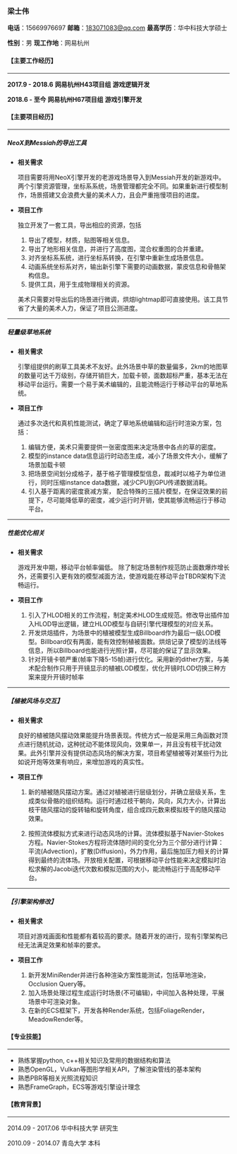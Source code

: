 ### 梁士伟   

**电话**：15669976697	**邮箱**：183071083@qq.com 	**最高学历**：华中科技大学硕士

**性别**：男						**现工作地**：网易杭州

#### 【**主要工作经历**】

---

**2017.9 - 2018.6**							**网易杭州H43项目组**					**游戏逻辑开发**

**2018.6 - 至今**								**网易杭州H67项目组**					**游戏引擎开发**

#### 【**主要项目经历**】

------

##### 															NeoX到Messiah的导出工具

+ **相关需求**

  项目需要将用NeoX引擎开发的老游戏场景导入到Messiah开发的新游戏中。两个引擎资源管理，坐标系系统，场景管理都完全不同。如果重新进行模型制作，场景搭建又会浪费大量的美术人力，且会严重拖慢项目的进度。

+ **项目工作**

  独立开发了一套工具，导出相应的资源，包括

  1. 导出了模型，材质，贴图等相关信息。
  2. 导出了地形相关信息，并进行了高度图，混合权重图的合并重建。
  3. 对齐坐标系系统，进行坐标系转换，在引擎中重新生成场景信息。
  4. 动画系统坐标系对齐，输出新引擎下需要的动画数据，蒙皮信息和骨骼架构信息。
  5. 提供工具，用于生成物理相关的资源。

  美术只需要对导出后的场景进行微调，烘焙lightmap即可直接使用。该工具节省了大量的美术人力，保证了项目公测进度。

---

##### 																	轻量级草地系统

+ **相关需求**

  引擎组提供的刷草工具美术不友好。此外场景中草的数量偏多，2km的地图草的数量可达千万级别，存储开销巨大，加载卡顿，面数超标严重，基本无法在移动平台运行。需要一个易于美术编辑的，且能流畅运行于移动平台的草地系统。

+ **项目工作**

  通过多次迭代和真机性能测试，确定了草地系统编辑和运行时渲染方案，包括：

  1. 编辑方便，美术只需要提供一张密度图来决定场景中各点的草的密度。
  2. 模型的instance data信息运行时动态生成，减小了场景文件大小，缓解了场景加载卡顿
  3. 把场景空间划分成格子，基于格子管理模型信息，裁减时以格子为单位进行，同时压缩instance data数据，减少CPU到GPU传递数据消耗。
  4. 引入基于距离的密度衰减方案， 配合特殊的三插片模型，在保证效果的前提下，尽可能降低草的密度，减少运行时开销，使其能够流畅运行于移动平台。

---

##### 性能优化相关

+ **相关需求**

  游戏开发中期，移动平台帧率偏低。 除了制定场景制作规范防止面数爆炸增长外，还需要引入更有效的模型减面方法，使游戏能在移动平台TBDR架构下流畅运行。

+ **项目工作**
  
  1. 引入了HLOD相关的工作流程，制定美术HLOD生成规范。修改导出插件加入HLOD导出逻辑，建立HLOD模型与自研引擎代理模型的对应关系。
  2. 开发烘焙插件，为场景中的植被模型生成Billboard作为最后一级LOD模型。Billboard仅有两面，能有效控制植被面数。烘焙记录了模型的法线等信息，所以Billboard也能进行光照计算，尽可能的保证了显示效果。
  4. 针对开镜卡顿严重(帧率下降5-15帧)进行优化。采用新的dither方案，与美术配合制作只用于开镜显示的植被LOD模型，优化开镜时LOD切换三种方案来提升开镜时帧率

---

##### 																	【植被风场与交互】

+ **相关需求**

  良好的植被随风摆动效果能提升场景表现。传统方式一般是采用三角函数对顶点进行随机扰动，这种扰动不能体现风向，效果单一，并且没有枝干扰动效果。此外引擎并没有提供动态风场的解决方案，项目希望植被等对某些行为比如说开炮等效果有响应，来增加游戏的真实性。

+ **项目工作**

  1. 新的植被随风摆动方案。通过对植被进行层级划分，并确立层级关系，生成类似骨骼的组织结构。运行时通过枝干朝向，风向，风力大小，计算出枝干随风摆动的旋转轴和旋转角度，组合成四元数来模拟枝干的随风摆动效果。

  2. 按照流体模拟方式来进行动态风场的计算。流体模拟基于Navier-Stokes方程。Navier-Stokes方程将流体随时间的变化分为三个部分进行计算：平流(Advection)，扩散(Diffusion)，外力作用，最后施加压力相关的计算得到最终的流体场。开放相关配置，可根据移动平台性能来决定模拟时泊松求解的Jacobi迭代次数和模拟范围的大小，能流畅运行于高配移动平台。

---

##### 																	【引擎架构修改】

+ **相关需求**

  项目对游戏画面和性能都有着较高的要求。随着开发的进行，现有引擎架构已经无法满足效果和帧率的要求。

+ **项目工作**

  1. 新开发MiniRender并进行各种渲染方案性能测试，包括草地渲染，Occlusion Query等。
  2. 加入场景处理过程生成运行时场景(不可编辑)，中间加入各种处理，平展场景中可渲染对象。
  3. 在新的ECS框架下，开发各种Render系统，包括FoliageRender， MeadowRender等。

#### 【**专业技能**】

---

+ 熟练掌握python, c++相关知识及常用的数据结构和算法
+ 熟悉OpenGL，Vulkan等图形学相关API，了解渲染管线的基本架构
+ 熟悉PBR等相关光照流程知识
+ 熟悉FrameGraph，ECS等游戏引擎设计理念

#### 【**教育背景**】

---

2014.09 - 2017.06                         华中科技大学						研究生

2010.09 - 2014.07						 青岛大学								本科